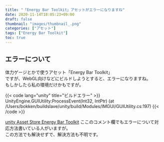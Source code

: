 ```yaml
---
title: "「Energy Bar Toolkit」アセットがエラーになりますね"
date: 2020-11-14T18:05:23+09:00
draft: false
thumbnail: "images/thumbnail_.png"
categories: ["アセット"]
tags: ["Energy Bar Toolkit"]
toc: true
---
```

## エラーについて
体力ゲージとかで使うアセット「Energy Bar Toolkit」  
ですが、WebGL向けなどにビルドしようとすると、エラーになりますね。  
もしかしたら私の環境だけかもですが。  

{{< code lang="unity" title="ビルドエラー" >}}
UnityEngine.GUIUtility:ProcessEvent(Int32, IntPtr) (at /Users/bokken/buildslave/unity/build/Modules/IMGUI/GUIUtility.cs:197)
{{< /code >}}

  
[unity Asset Store Energy Bar Toolkit](https://assetstore.unity.com/packages/tools/gui/energy-bar-toolkit-7515)
ここのコメント欄でもエラーについて対応方法書いている人がいますが。  
この方法でも解決せずで、解決方法も不明です。
